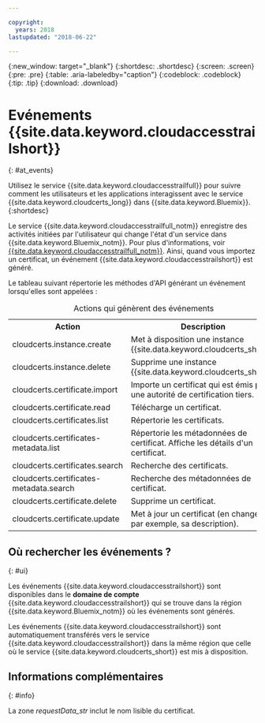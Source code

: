 ```yaml
---

copyright:
  years: 2018
lastupdated: "2018-06-22"

---
```


{:new_window: target="_blank"}
{:shortdesc: .shortdesc}
{:screen: .screen}
{:pre: .pre}
{:table: .aria-labeledby="caption"}
{:codeblock: .codeblock}
{:tip: .tip}
{:download: .download}


# Evénements {{site.data.keyword.cloudaccesstrailshort}}  
{: #at_events}

Utilisez le service {{site.data.keyword.cloudaccesstrailfull}} pour suivre comment les utilisateurs et les applications interagissent avec le service {{site.data.keyword.cloudcerts_long}} dans {{site.data.keyword.Bluemix}}. 
{:shortdesc}

Le service {{site.data.keyword.cloudaccesstrailfull_notm}} enregistre des activités initiées par l'utilisateur qui change l'état d'un service dans {{site.data.keyword.Bluemix_notm}}. Pour plus d'informations, voir [{{site.data.keyword.cloudaccesstrailfull_notm}}](/docs/services/cloud-activity-tracker/index.html#getting-started-with-cla). Ainsi, quand vous importez un certificat, un événement {{site.data.keyword.cloudaccesstrailshort}} est généré.

Le tableau suivant répertorie les méthodes d'API générant un événement lorsqu'elles sont appelées : 

<table>
  <caption>Actions qui génèrent des événements</caption>
  <tr>
    <th>Action</th>
	  <th>Description</th>
  </tr>
  <tr>
    <td>cloudcerts.instance.create</td>
	  <td>Met à disposition une instance {{site.data.keyword.cloudcerts_short}}.</td>
  </tr>
  <tr>
    <td>cloudcerts.instance.delete</td>
	  <td>Supprime une instance {{site.data.keyword.cloudcerts_short}}.</td>
  </tr>
  <tr>
    <td>cloudcerts.certificate.import</td>
	  <td>Importe un certificat qui est émis par une autorité de certification tiers.</td>
  </tr>
  <tr>
    <td>cloudcerts.certificate.read</td>
	  <td>Télécharge un certificat.</td>
  </tr>
  <tr>
    <td>cloudcerts.certificates.list</td>
	  <td>Répertorie les certificats.</td>
  </tr>
  <tr>
    <td>cloudcerts.certificates-metadata.list</td>
	  <td>Répertorie les métadonnées de certificat. Affiche les détails d'un certificat.</td>
  </tr>
  <tr>
    <td>cloudcerts.certificates.search</td>
	  <td>Recherche des certificats.</td>
  </tr>
  <tr>
    <td>cloudcerts.certificates-metadata.search</td>
	  <td>Recherche des métadonnées de certificat.</td>
  </tr>
  <tr>
    <td>cloudcerts.certificate.delete</td>
	  <td>Supprime un certificat.</td>
  </tr>
  <tr>
    <td>cloudcerts.certificate.update</td>
	  <td>Met à jour un certificat (en changeant, par exemple, sa description).</td>
  </tr>
</table>


 	
 


## Où rechercher les événements ?
{: #ui}

Les événements {{site.data.keyword.cloudaccesstrailshort}} sont disponibles dans le **domaine de compte** {{site.data.keyword.cloudaccesstrailshort}} qui se trouve dans la région {{site.data.keyword.Bluemix_notm}} où les événements sont générés.

Les événements {{site.data.keyword.cloudaccesstrailshort}} sont automatiquement transférés vers le service {{site.data.keyword.cloudaccesstrailshort}} dans la même région que celle où le service {{site.data.keyword.cloudcerts_short}} est mis à disposition.


## Informations complémentaires
{: #info}

La zone *requestData_str* inclut le nom lisible du certificat.



